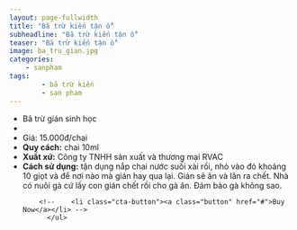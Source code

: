 ```yaml
---
layout: page-fullwidth
title: "Bã trừ kiến tận ổ"
subheadline: "Bã trừ kiến tận ổ"
teaser: "Bã trừ kiến tận ổ"
image: ba_tru_gian.jpg
categories:
    - sanpham
tags:
        - bã trừ kiến
        - san pham
---
```

<!--more-->

<div class="row t60">
          <ul class="pricing-table">
            <li class="title">Bã trừ gián sinh học</li>
            <li class="bullet-item"><a href=""><img src="{{ site.urlimg }}ba_tru_gian.jpg" alt=""></a></li>
            <li class="price">Giá: 15.000đ/chai</li>
            <li class="bullet-item"><b>Quy cách:</b> chai 10ml</li>
            <li class="bullet-item"><b>Xuất xứ:</b> Công ty TNHH sản xuất và thương mại RVAC</li>
            <li class="bullet-item"><b>Cách sử dụng:</b> tận dụng nắp chai nước suối xài rồi, nhỏ vào đó khoảng 10 giọt và để nơi nào mà gián hay qua lại. Gián sẽ ăn và lăn ra chết. Nhà có nuôi gà cứ lấy con gián chết rồi cho gà ăn. Đảm bảo gà không sao.</li>
           

        <!--    <li class="cta-button"><a class="button" href="#">Buy Now</a></li> -->
          </ul>
</div>